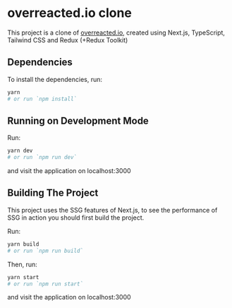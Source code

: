 # overreacted.io clone

This project is a clone of [overreacted.io](https://overreacted.io/), created using Next.js, TypeScript, Tailwind CSS and Redux (+Redux Toolkit)

## Dependencies

To install the dependencies, run:

```sh
yarn
# or run `npm install`
```

## Running on Development Mode

Run:

```sh
yarn dev
# or run `npm run dev`
```

and visit the application on localhost:3000

## Building The Project

This project uses the SSG features of Next.js, to see the performance of SSG in action you should first build the project.

Run:

```sh
yarn build
# or run `npm run build`
```

Then, run:

```sh
yarn start
# or run `npm run start`
```

and visit the application on localhost:3000
